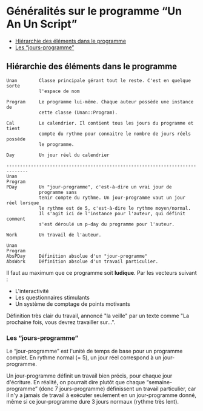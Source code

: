 # Généralités sur le programme “Un An Un Script”

* [Hiérarchie des éléments dans le programme](#hierarchiedeselements)
* [Les “jours-programme”](#lesjoursprogrammes)

<a name='hierarchiedeselements'></a>

## Hiérarchie des éléments dans le programme

    Unan        Classe principale gérant tout le reste. C'est en quelque sorte
                l'espace de nom

    Program     Le programme lui-même. Chaque auteur possède une instance de
                cette classe (Unan::Program).

    Cal         Le calendrier. Il contient tous les jours du programme et tient
                compte du rythme pour connaitre le nombre de jours réels possède
                le programme.

    Day         Un jour réel du calendrier

    ------------------------------------------------------------------------------
    Unan
    Program
    PDay        Un "jour-programme", c'est-à-dire un vrai jour de
                programme sans
                tenir compte du rythme. Un jour-programme vaut un jour réel lorsque
                le rythme est de 5, c'est-à-dire le rythme moyen/normal.
                Il s'agit ici de l'instance pour l'auteur, qui définit comment
                s'est déroulé un p-day du programme pour l'auteur.

    Work        Un travail de l'auteur.

    Unan
    Program
    AbsPDay     Définition absolue d'un "jour-programme"
    AbsWork     Définition absolue d'un travail particulier.



Il faut au maximum que ce programme soit **ludique**. Par les vecteurs suivant :

* L'interactivité
* Les questionnaires stimulants
* Un système de comptage de points motivants

Définition très clair du travail, annoncé "la veille" par un texte comme "La prochaine fois, vous devrez travailler sur…".

<a name='lesjoursprogrammes'></a>

### Les “jours-programme”

Le “jour-programme” est l'unité de temps de base pour un programme complet. En rythme normal (= 5), un jour réel correspond à un jour-programme.

Un jour-programme définit un travail bien précis, pour chaque jour d'écriture. En réalité, on pourrait dire plutôt que chaque “semaine-programme” (donc 7 jours-programme) définissent un travail particulier, car il n'y a jamais de travail à exécuter seulement en un jour-programme donné, même si ce jour-programme dure 3 jours normaux (rythme très lent).
